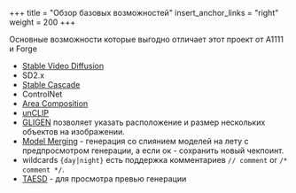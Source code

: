 +++
title = "Обзор базовых возможностей"
insert_anchor_links = "right"
weight = 200
+++

Основные возможности которые выгодно отличает этот проект от A1111 и Forge

* [Stable Video Diffusion](https://comfyanonymous.github.io/ComfyUI_examples/video/)
* SD2.x
* [Stable Cascade](https://stable-diffusion-art.com/stable-cascade/)
* ControlNet
* [Area Composition](https://comfyanonymous.github.io/ComfyUI_examples/area_composition/)
* [unCLIP](https://comfyanonymous.github.io/ComfyUI_examples/unclip/)
* [GLIGEN](https://comfyanonymous.github.io/ComfyUI_examples/gligen/) позволяет указать расположение и размер нескольких объектов на изображении. 
* [Model Merging](https://comfyanonymous.github.io/ComfyUI_examples/model_merging/) - генерация со слиянием моделей на лету с предпросмотром генерации, а если ок - сохранить новый чекпоинт.
* wildcards `{day|night}` есть поддержка комментариев `// comment` or `/* comment */`.
* [TAESD](https://github.com/madebyollin/taesd) - для просмотра превью генерации
